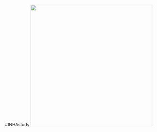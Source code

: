 #INHAstudy
<img src="https://user-images.githubusercontent.com/88971743/150672811-c5091772-3d10-4121-82ee-641c00e53f82.svg" width="400" height="400"></img>
